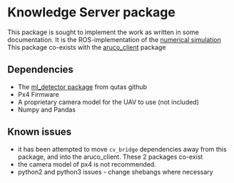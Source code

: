 # Knowledge Server package

This package is sought to implement the work as written in some documentation. It is the ROS-implementation of the [numerical simulation](https://github.com/NicoMandel/Numerical-Sim-Semantic)
This package co-exists with the [aruco_client](https://github.com/NicoMandel/aruco_client) package

## Dependencies
* The [ml_detector package](https://github.com/qutas/marker_localization) from qutas github
* Px4 Firmware
* A proprietary camera model for the UAV to use (not included)
* Numpy and Pandas

## Known issues
* it has been attempted to move `cv_bridge` dependencies away from this package, and into the aruco_client. These 2 packages co-exist
* the camera model of px4 is not recommended.
* python2 and python3 issues - change shebangs where necessary
